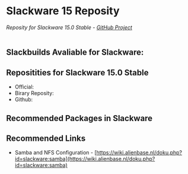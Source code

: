 # Slackware 15 Reposity

*Reposity for Slackware 15.0 Stable - [GitHub Project](https://github.com/mxnt10/Slackware15-Reposity)*
<br/><br/>

## Slackbuilds Avaliable for Slackware:





## Repositities for Slackware 15.0 Stable

* Official:
* Birary Reposity:
* Github:


## Recommended Packages in Slackware


## Recommended Links

* Samba and NFS Configuration - [https://wiki.alienbase.nl/doku.php?id=slackware:samba](https://wiki.alienbase.nl/doku.php?id=slackware:samba)

